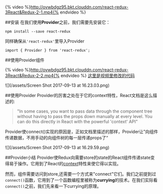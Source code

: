 {% video %}http://ovwbdgz95.bkt.clouddn.com/react-redux-3React&Redux-2-1.mp4{% endvideo %}

##安装
在我们使用**Provider**之前，我们需要先安装它：
```
npm install --save react-redux
```

同样确保从`'react-redux'`里导入Provider
```
import { Provider } from 'react-redux';
```

##使用Provider组件

{% video %}http://ovwbdgz95.bkt.clouddn.com/react-redux-3React&Redux-2-2.mp4{% endvideo %}
[这里是视频里修改的代码](https://github.com/udacity/reactnd-udacimeals-complete/commit/b8d39c14c22f7b9067a807a3a76ae133923b1669)

![](/assets/Screen Shot 2017-09-13 at 16.23.03.png)

##使用Provider
Provider的厉害之处在于它的context特性，React文档是这么描述的:
>"In some cases, you want to pass data through the component tree without having to pass the props down manually at every level. You can do this directly in React with the powerful 'context' API"

Provider使connect()实现的原因是，正如文档里描述的那样，Provider让”向组件传递数据，不用手动的向组件树的每一层传递props了“

![](/assets/Screen Shot 2017-09-13 at 16.29.59.png)

##Provider小结
Provider使Redux向需要store的state的React组件传递state变得易于操作。它用到了React的[context](https://facebook.github.io/react/docs/context.html)特性来使它得以实现。

然而，组件需要访问到store,还需要一个方式来"connect"它们。我们之前提到过`connect()`函数，它用到了一个函数编程里被称为**currying**的技术。在我们实际看`connect()`之前，我们先来看一下currying的原理。